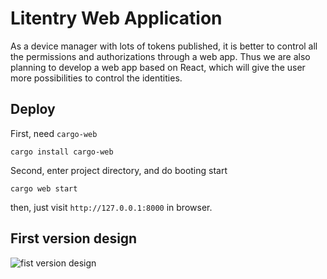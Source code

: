 # Litentry Web Application

As a device manager with lots of tokens published, it is better to control all the permissions and authorizations through a web app. Thus we are also planning to develop a web app based on React, which will give the user more possibilities to control the identities.

## Deploy

First, need `cargo-web`

```
cargo install cargo-web
```

Second, enter project directory, and do booting start

```
cargo web start
```

then, just visit `http://127.0.0.1:8000` in browser.

## First version design
![fist version design](https://raw.githubusercontent.com/litentry/litentry-web-app/master/docs/LitentryWeb.png)
